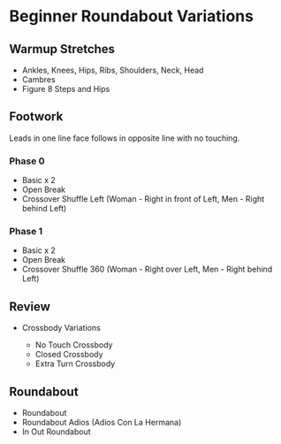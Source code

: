 # Beginner Roundabout Variations

## Warmup Stretches

- Ankles, Knees, Hips, Ribs, Shoulders, Neck, Head
- Cambres
- Figure 8 Steps and Hips

## Footwork

Leads in one line face follows in opposite line with no touching.

### Phase 0

- Basic x 2
- Open Break
- Crossover Shuffle Left (Woman - Right in front of Left, Men - Right behind Left)

### Phase 1

- Basic x 2
- Open Break
- Crossover Shuffle 360 (Woman - Right over Left, Men - Right behind Left)

## Review

- Crossbody Variations

    - No Touch Crossbody
    - Closed Crossbody
    - Extra Turn Crossbody

## Roundabout

- Roundabout
- Roundabout Adios (Adios Con La Hermana)
- In Out Roundabout
